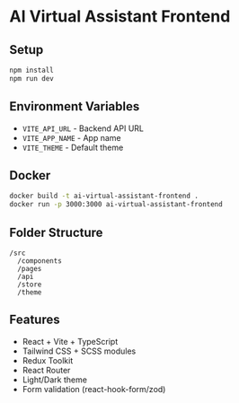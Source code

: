 # AI Virtual Assistant Frontend

## Setup

```bash
npm install
npm run dev
```

## Environment Variables
- `VITE_API_URL` - Backend API URL
- `VITE_APP_NAME` - App name
- `VITE_THEME` - Default theme

## Docker

```bash
docker build -t ai-virtual-assistant-frontend .
docker run -p 3000:3000 ai-virtual-assistant-frontend
```

## Folder Structure
```
/src
  /components
  /pages
  /api
  /store
  /theme
```

## Features
- React + Vite + TypeScript
- Tailwind CSS + SCSS modules
- Redux Toolkit
- React Router
- Light/Dark theme
- Form validation (react-hook-form/zod)
